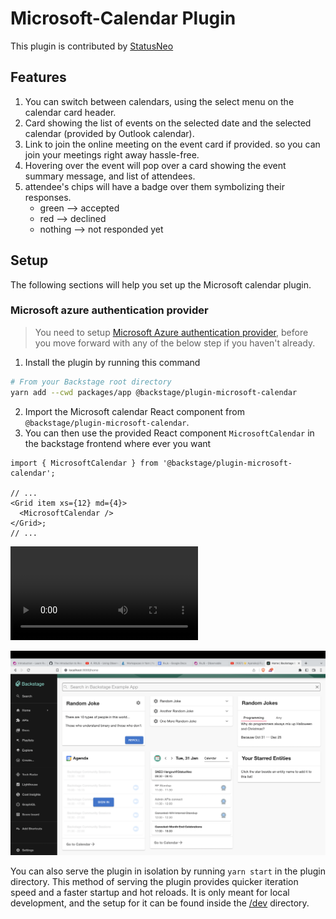 # Microsoft-Calendar Plugin

This plugin is contributed by [StatusNeo](https://statusneo.com/)

## Features

1. You can switch between calendars, using the select menu on the calendar card header.
2. Card showing the list of events on the selected date and the selected calendar (provided by Outlook calendar).
3. Link to join the online meeting on the event card if provided. so you can join your meetings right away hassle-free.
4. Hovering over the event will pop over a card showing the event summary message, and list of attendees.
5. attendee's chips will have a badge over them symbolizing their responses.
   - green --> accepted
   - red --> declined
   - nothing --> not responded yet

## Setup

The following sections will help you set up the Microsoft calendar plugin.

### Microsoft azure authentication provider

> You need to setup [Microsoft Azure authentication provider](https://backstage.io/docs/auth/microsoft/provider), before you move forward with any of the below step if you haven't already.

1. Install the plugin by running this command

```bash
# From your Backstage root directory
yarn add --cwd packages/app @backstage/plugin-microsoft-calendar
```

2. Import the Microsoft calendar React component from `@backstage/plugin-microsoft-calendar`.
3. You can then use the provided React component `MicrosoftCalendar` in the backstage frontend where ever you want

```tsx
import { MicrosoftCalendar } from '@backstage/plugin-microsoft-calendar';

// ...
<Grid item xs={12} md={4}>
  <MicrosoftCalendar />
</Grid>;
// ...
```

![Microsoft Calendar plugin demo](https://user-images.githubusercontent.com/23618736/215717491-25db5fa6-b237-487f-8c00-28f572e8da05.mp4)

![Sample](./docs/microsoft-calendar-plugin.png)

You can also serve the plugin in isolation by running `yarn start` in the plugin directory.
This method of serving the plugin provides quicker iteration speed and a faster startup and hot reloads.
It is only meant for local development, and the setup for it can be found inside the [/dev](./dev) directory.
